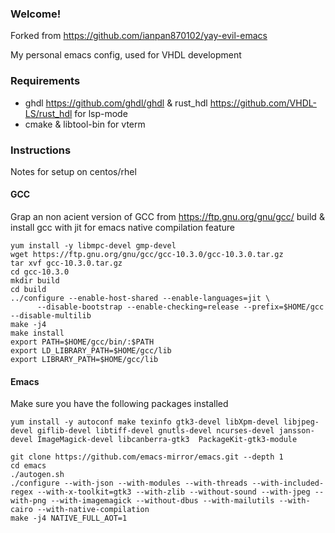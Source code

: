 ### Welcome!
Forked from https://github.com/ianpan870102/yay-evil-emacs

My personal emacs config, used for VHDL development


### Requirements

 * ghdl https://github.com/ghdl/ghdl & rust_hdl https://github.com/VHDL-LS/rust_hdl for lsp-mode
 * cmake & libtool-bin for vterm


### Instructions
Notes for setup on centos/rhel

#### GCC
Grap an non acient version of GCC from https://ftp.gnu.org/gnu/gcc/
build & install gcc with jit for emacs native compilation feature


````
yum install -y libmpc-devel gmp-devel
wget https://ftp.gnu.org/gnu/gcc/gcc-10.3.0/gcc-10.3.0.tar.gz
tar xvf gcc-10.3.0.tar.gz
cd gcc-10.3.0
mkdir build
cd build
../configure --enable-host-shared --enable-languages=jit \
      --disable-bootstrap --enable-checking=release --prefix=$HOME/gcc --disable-multilib
make -j4
make install
export PATH=$HOME/gcc/bin/:$PATH
export LD_LIBRARY_PATH=$HOME/gcc/lib
export LIBRARY_PATH=$HOME/gcc/lib

````

#### Emacs
Make sure you have the following packages installed
````
yum install -y autoconf make texinfo gtk3-devel libXpm-devel libjpeg-devel giflib-devel libtiff-devel gnutls-devel ncurses-devel jansson-devel ImageMagick-devel libcanberra-gtk3  PackageKit-gtk3-module

git clone https://github.com/emacs-mirror/emacs.git --depth 1
cd emacs
./autogen.sh
./configure --with-json --with-modules --with-threads --with-included-regex --with-x-toolkit=gtk3 --with-zlib --without-sound --with-jpeg --with-png --with-imagemagick --without-dbus --with-mailutils --with-cairo --with-native-compilation
make -j4 NATIVE_FULL_AOT=1
````
